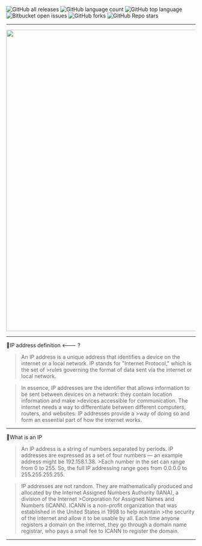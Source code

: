 ![GitHub all releases](https://img.shields.io/github/downloads/Roman-jx/ip_detection_and_create_python/total?style=centerme)
![GitHub language count](https://img.shields.io/github/languages/count/Roman-jx/ip_detection_and_create_python?style=centerme) 
![GitHub top language](https://img.shields.io/github/languages/top/Roman-jx/ip_detection_and_create_python?color=yellow&style=centerme) 
![Bitbucket open issues](https://img.shields.io/bitbucket/issues/Roman-jx/ip_detection_and_create_python?style=centerme)
![GitHub forks](https://img.shields.io/github/forks/Roman-jx/ip_detection_and_create_python?style=socialstyle=centerme)
![GitHub Repo stars](https://img.shields.io/github/stars/Roman-jx/ip_detection_and_create_python?style=social&style=centerme)

****

<div id="header" align="center">
  <img src="https://media4.giphy.com/media/coxQHKASG60HrHtvkt/giphy.gif?cid=ecf05e475uwgnqajo3y0zb6l3sj0sh6l6rz8pghzum1b4z5d&rid=giphy.gif&ct=g" width="800"/>
</div>

****

🤖IP address definition <--- ?

>An IP address is a unique address that identifies a device on the internet or a local network. IP stands for "Internet Protocol," which is the set of >rules governing the format of data sent via the internet or local network.

>In essence, IP addresses are the identifier that allows information to be sent between devices on a network: they contain location information and make >devices accessible for communication. The internet needs a way to differentiate between different computers, routers, and websites. IP addresses provide a >way of doing so and form an essential part of how the internet works.

****

🤖What is an IP

>An IP address is a string of numbers separated by periods. IP addresses are expressed as a set of four numbers — an example address might be 192.158.1.38. >Each number in the set can range from 0 to 255. So, the full IP addressing range goes from 0.0.0.0 to 255.255.255.255.

>IP addresses are not random. They are mathematically produced and allocated by the Internet Assigned Numbers Authority (IANA), a division of the Internet >Corporation for Assigned Names and Numbers (ICANN). ICANN is a non-profit organization that was established in the United States in 1998 to help maintain >the security of the internet and allow it to be usable by all. Each time anyone registers a domain 
>on the internet, they go through a domain name registrar, who pays a small fee to ICANN to register the domain.

****
